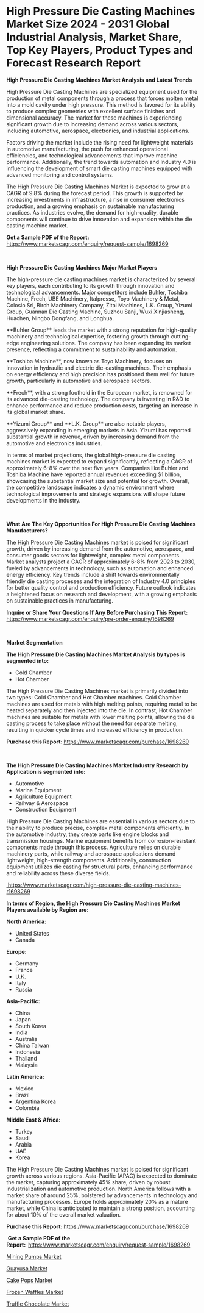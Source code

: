 <p><h1>High Pressure Die Casting Machines Market Size 2024 - 2031 Global Industrial Analysis, Market Share, Top Key Players, Product Types and Forecast Research Report</h1></p><p><strong>High Pressure Die Casting Machines Market Analysis and Latest Trends</strong></p>
<p><p>High Pressure Die Casting Machines are specialized equipment used for the production of metal components through a process that forces molten metal into a mold cavity under high pressure. This method is favored for its ability to produce complex geometries with excellent surface finishes and dimensional accuracy. The market for these machines is experiencing significant growth due to increasing demand across various sectors, including automotive, aerospace, electronics, and industrial applications.</p><p>Factors driving the market include the rising need for lightweight materials in automotive manufacturing, the push for enhanced operational efficiencies, and technological advancements that improve machine performance. Additionally, the trend towards automation and Industry 4.0 is influencing the development of smart die casting machines equipped with advanced monitoring and control systems.</p><p>The High Pressure Die Casting Machines Market is expected to grow at a CAGR of 9.8% during the forecast period. This growth is supported by increasing investments in infrastructure, a rise in consumer electronics production, and a growing emphasis on sustainable manufacturing practices. As industries evolve, the demand for high-quality, durable components will continue to drive innovation and expansion within the die casting machine market.</p></p>
<p><strong>Get a Sample PDF of the Report:&nbsp;</strong> <a href="https://www.marketscagr.com/enquiry/request-sample/1698269?utm_campaign=1869&utm_medium=2&utm_source=Github&utm_content=ia&utm_term=16122024&utm_id=high-pressure-die-casting-machines">https://www.marketscagr.com/enquiry/request-sample/1698269</a></p>
<p>&nbsp;</p>
<p><strong>High Pressure Die Casting Machines Major Market Players</strong></p>
<p><p>The high-pressure die casting machines market is characterized by several key players, each contributing to its growth through innovation and technological advancements. Major competitors include Buhler, Toshiba Machine, Frech, UBE Machinery, Italpresse, Toyo Machinery & Metal, Colosio Srl, Birch Machinery Company, Zitai Machines, L.K. Group, Yizumi Group, Guannan Die Casting Machine, Suzhou Sanji, Wuxi Xinjiasheng, Huachen, Ningbo Dongfang, and Longhua.</p><p>**Buhler Group** leads the market with a strong reputation for high-quality machinery and technological expertise, fostering growth through cutting-edge engineering solutions. The company has been expanding its market presence, reflecting a commitment to sustainability and automation.</p><p>**Toshiba Machine**, now known as Toyo Machinery, focuses on innovation in hydraulic and electric die-casting machines. Their emphasis on energy efficiency and high precision has positioned them well for future growth, particularly in automotive and aerospace sectors.</p><p>**Frech**, with a strong foothold in the European market, is renowned for its advanced die-casting technology. The company is investing in R&D to enhance performance and reduce production costs, targeting an increase in its global market share.</p><p>**Yizumi Group** and **L.K. Group** are also notable players, aggressively expanding in emerging markets in Asia. Yizumi has reported substantial growth in revenue, driven by increasing demand from the automotive and electronics industries.</p><p>In terms of market projections, the global high-pressure die casting machines market is expected to expand significantly, reflecting a CAGR of approximately 6-8% over the next five years. Companies like Buhler and Toshiba Machine have reported annual revenues exceeding $1 billion, showcasing the substantial market size and potential for growth. Overall, the competitive landscape indicates a dynamic environment where technological improvements and strategic expansions will shape future developments in the industry.</p></p>
<p>&nbsp;</p>
<p><strong>What Are The Key Opportunities For High Pressure Die Casting Machines Manufacturers?</strong></p>
<p><p>The High Pressure Die Casting Machines market is poised for significant growth, driven by increasing demand from the automotive, aerospace, and consumer goods sectors for lightweight, complex metal components. Market analysts project a CAGR of approximately 6-8% from 2023 to 2030, fueled by advancements in technology, such as automation and enhanced energy efficiency. Key trends include a shift towards environmentally friendly die casting processes and the integration of Industry 4.0 principles for better quality control and production efficiency. Future outlook indicates a heightened focus on research and development, with a growing emphasis on sustainable practices in manufacturing.</p></p>
<p><strong>Inquire or Share Your Questions If Any Before Purchasing This Report:</strong> <a href="https://www.marketscagr.com/enquiry/pre-order-enquiry/1698269?utm_campaign=1869&utm_medium=2&utm_source=Github&utm_content=ia&utm_term=16122024&utm_id=high-pressure-die-casting-machines">https://www.marketscagr.com/enquiry/pre-order-enquiry/1698269</a></p>
<p>&nbsp;</p>
<p><strong>Market Segmentation</strong></p>
<p><strong>The High Pressure Die Casting Machines Market Analysis by types is segmented into:</strong></p>
<p><ul><li>Cold Chamber</li><li>Hot Chamber</li></ul></p>
<p><p>The High Pressure Die Casting Machines market is primarily divided into two types: Cold Chamber and Hot Chamber machines. Cold Chamber machines are used for metals with high melting points, requiring metal to be heated separately and then injected into the die. In contrast, Hot Chamber machines are suitable for metals with lower melting points, allowing the die casting process to take place without the need for separate melting, resulting in quicker cycle times and increased efficiency in production.</p></p>
<p><strong>Purchase this Report:&nbsp;</strong><a href="https://www.marketscagr.com/purchase/1698269?utm_campaign=1869&utm_medium=2&utm_source=Github&utm_content=ia&utm_term=16122024&utm_id=high-pressure-die-casting-machines">https://www.marketscagr.com/purchase/1698269</a></p>
<p>&nbsp;</p>
<p><strong>The High Pressure Die Casting Machines Market Industry Research by Application is segmented into:</strong></p>
<p><ul><li>Automotive</li><li>Marine Equipment</li><li>Agriculture Equipment</li><li>Railway & Aerospace</li><li>Construction Equipment</li></ul></p>
<p><p>High Pressure Die Casting Machines are essential in various sectors due to their ability to produce precise, complex metal components efficiently. In the automotive industry, they create parts like engine blocks and transmission housings. Marine equipment benefits from corrosion-resistant components made through this process. Agriculture relies on durable machinery parts, while railway and aerospace applications demand lightweight, high-strength components. Additionally, construction equipment utilizes die casting for structural parts, enhancing performance and reliability across these diverse fields.</p></p>
<p><a href="https://www.marketscagr.com/high-pressure-die-casting-machines-r1698269?utm_campaign=1869&utm_medium=2&utm_source=Github&utm_content=ia&utm_term=16122024&utm_id=high-pressure-die-casting-machines">&nbsp;https://www.marketscagr.com/high-pressure-die-casting-machines-r1698269</a></p>
<p><strong>In terms of Region, the High Pressure Die Casting Machines Market Players available by Region are:</strong></p>
<p>
    <p> <strong> North America: </strong>
        <ul>
            <li>United States</li>
            <li>Canada</li>
        </ul>
        </p> 
    <p> <strong> Europe: </strong>
        <ul>
            <li>Germany</li>
            <li>France</li>
            <li>U.K.</li>
            <li>Italy</li>
            <li>Russia</li>
        </ul>
        </p> 
    <p> <strong> Asia-Pacific: </strong>
        <ul>
            <li>China</li>
            <li>Japan</li>
            <li>South Korea</li>
            <li>India</li>
            <li>Australia</li>
            <li>China Taiwan</li>
            <li>Indonesia</li>
            <li>Thailand</li>
            <li>Malaysia</li>
        </ul>
        </p> 
    <p> <strong> Latin America: </strong>
        <ul>
            <li>Mexico</li>
            <li>Brazil</li>
            <li>Argentina Korea</li>
            <li>Colombia</li>
        </ul>
        </p> 
    <p> <strong> Middle East & Africa: </strong>
        <ul>
            <li>Turkey</li>
            <li>Saudi</li>
            <li>Arabia</li>
            <li>UAE</li>
            <li>Korea</li>
        </ul>
    </p>
    </p>
<p><p>The High Pressure Die Casting Machines market is poised for significant growth across various regions. Asia-Pacific (APAC) is expected to dominate the market, capturing approximately 45% share, driven by robust industrialization and automotive production. North America follows with a market share of around 25%, bolstered by advancements in technology and manufacturing processes. Europe holds approximately 20% as a mature market, while China is anticipated to maintain a strong position, accounting for about 10% of the overall market valuation.</p></p>
<p><strong>Purchase this Report: </strong><a href="https://www.marketscagr.com/purchase/1698269?utm_campaign=1869&utm_medium=2&utm_source=Github&utm_content=ia&utm_term=16122024&utm_id=high-pressure-die-casting-machines">https://www.marketscagr.com/purchase/1698269</a></p>
<p>&nbsp;<strong>Get a Sample PDF of the Report:&nbsp;&nbsp;</strong><a href="https://www.marketscagr.com/enquiry/request-sample/1698269?utm_campaign=1869&utm_medium=2&utm_source=Github&utm_content=ia&utm_term=16122024&utm_id=high-pressure-die-casting-machines">https://www.marketscagr.com/enquiry/request-sample/1698269</a></p>
<p><strong></strong></p>
<p><p><a href="https://www.linkedin.com/pulse/growth-segmentation-96-cagr-forecast-mining-pumps-market-2024-2031-75f7e?utm_campaign=1869&utm_medium=2&utm_source=Github&utm_content=ia&utm_term=16122024&utm_id=high-pressure-die-casting-machines">Mining Pumps Market</a></p><p><a href="https://www.linkedin.com/pulse/revenue-generation-insights-guayusa-market-size-report-2024-2031-rxlde?utm_campaign=1869&utm_medium=2&utm_source=Github&utm_content=ia&utm_term=16122024&utm_id=high-pressure-die-casting-machines">Guayusa Market</a></p><p><a href="https://www.linkedin.com/pulse/cake-pops-market-expected-grow-impressive-cagr-138-from-cskpe?utm_campaign=1869&utm_medium=2&utm_source=Github&utm_content=ia&utm_term=16122024&utm_id=high-pressure-die-casting-machines">Cake Pops Market</a></p><p><a href="https://www.linkedin.com/pulse/frozen-waffles-market-size-share-research-report-2024-2031-uqdoe?utm_campaign=1869&utm_medium=2&utm_source=Github&utm_content=ia&utm_term=16122024&utm_id=high-pressure-die-casting-machines">Frozen Waffles Market</a></p><p><a href="https://www.linkedin.com/pulse/current-state-truffle-chocolate-market-size-trends-projected-nlhce?utm_campaign=1869&utm_medium=2&utm_source=Github&utm_content=ia&utm_term=16122024&utm_id=high-pressure-die-casting-machines">Truffle Chocolate Market</a></p></p>
